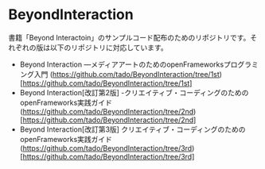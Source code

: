 BeyondInteraction
=================

書籍「Beyond Interactoin」のサンプルコード配布のためのリポジトリです。それぞれの版は以下のリポジトリに対応しています。

- Beyond Interaction ―メディアアートのためのopenFrameworksプログラミング入門 (https://github.com/tado/BeyondInteraction/tree/1st)[https://github.com/tado/BeyondInteraction/tree/1st]
- Beyond Interaction[改訂第2版] -クリエイティブ・コーディングのためのopenFrameworks実践ガイド (https://github.com/tado/BeyondInteraction/tree/2nd)[https://github.com/tado/BeyondInteraction/tree/2nd]
- Beyond Interaction[改訂第3版] クリエイティブ・コーディングのためのopenFrameworks実践ガイド(https://github.com/tado/BeyondInteraction/tree/3rd)[https://github.com/tado/BeyondInteraction/tree/3rd]
